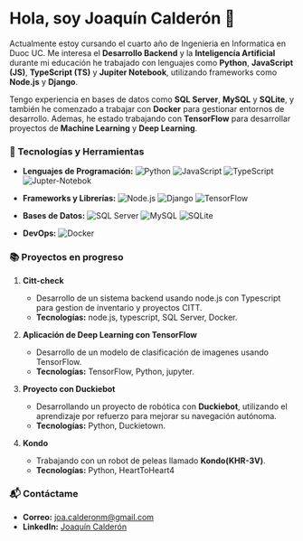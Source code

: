 # Hola, soy **Joaquín Calderón** 👋

Actualmente estoy cursando el cuarto año de Ingenieria en Informatica en Duoc UC. Me interesa el **Desarrollo Backend** y la **Inteligencía Artificial** durante mi educación he trabajado con lenguajes como **Python**, **JavaScript (JS)**, **TypeScript (TS)** y **Jupiter Notebook**, utilizando frameworks como **Node.js** y **Django**.

Tengo experiencia en bases de datos como **SQL Server**, **MySQL** y **SQLite**, y también he comenzado a trabajar con **Docker** para gestionar entornos de desarrollo. Ademas, he estado trabajando con **TensorFlow** para desarrollar proyectos de **Machine Learning** y **Deep Learning**.

### 🔧 Tecnologías y Herramientas
- **Lenguajes de Programación:** 
  ![Python](https://img.shields.io/badge/Python-blue)
  ![JavaScript](https://img.shields.io/badge/JavaScript-yellow)
  ![TypeScript](https://img.shields.io/badge/TypeScript-blue)
  ![Jupter-Notebok](https://img.shields.io/badge/Jupyter%20Notebook-orange)
  
- **Frameworks y Librerías:**
  ![Node.js](https://img.shields.io/badge/Node.js-green)
  ![Django](https://img.shields.io/badge/Django-purple)
  ![TensorFlow](https://img.shields.io/badge/TensorFlow-orange)

- **Bases de Datos:**
  ![SQL Server](https://img.shields.io/badge/SQL%20Server-gray)
  ![MySQL](https://img.shields.io/badge/MySQL-orange)
  ![SQLite](https://img.shields.io/badge/SQLite-brown)

- **DevOps:**
  ![Docker](https://img.shields.io/badge/Docker-blue)

### 📚 Proyectos en progreso
1. **Citt-check**
   - Desarrollo de un sistema backend usando node.js con Typescript para gestion de inventario y proyectos CITT.
   - **Tecnologías:** node.js, typescript, SQL Server, Docker.

2. **Aplicación de Deep Learning con TensorFlow**
   - Desarrollo de un modelo de clasificación de imagenes usando TensorFlow.
   - **Tecnologías:** TensorFlow, Python, jupyter.

3. **Proyecto con Duckiebot**
    - Desarrollando un proyecto de robótica con **Duckiebot**, utilizando el aprendizaje por refuerzo para mejorar su navegación autónoma.
    - **Tecnologías:** Python, Duckietown.
 
4. **Kondo**
    - Trabajando con un robot de peleas llamado **Kondo(KHR-3V)**.
    - **Tecnologías:** Python, HeartToHeart4

### 📬 Contáctame
- **Correo:** [joa.calderonm@gmail.com](mailto:joa.calderonm@gmail.com)
- **LinkedIn:** [Joaquín Calderón](https://www.linkedin.com/in/joa-calderonm-informatico/)
